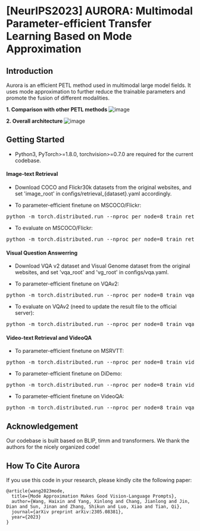 # [NeurIPS2023] AURORA: Multimodal Parameter-efficient Transfer Learning Based on Mode Approximation

## Introduction
Aurora is an efficient PETL method used in multimodal large model fields. It uses mode approximation to further reduce the trainable parameters and promote the fusion of different modalities.

**1. Comparison with other PETL methods**
![image](https://github.com/xinlong-yang/Aurora/assets/73691354/33bbadb8-cdcc-4105-94fb-ee4fb6b77d00)

**2. Overall architecture**
![image](https://github.com/xinlong-yang/Aurora/assets/73691354/16ae4930-c44d-45c8-95e0-766bc60bb290)

## Getting Started

- Python3, PyTorch>=1.8.0, torchvision>=0.7.0 are required for the current codebase.

#### Image-text Retrieval
- Download COCO and Flickr30k datasets from the original websites, and set 'image_root' in configs/retrieval_{dataset}.yaml accordingly.

- To parameter-efficient finetune on MSCOCO/Flickr:
<pre>python -m torch.distributed.run --nproc_per_node=8 train_retrieval.py --config ./configs/retrieval_{coco, flickr}.yaml --output_dir output/{coco, flickr} </pre> 
- To evaluate on MSCOCO/Flickr:
<pre>python -m torch.distributed.run --nproc_per_node=8 train_retrieval.py --config ./configs/retrieval_{coco, flickr}.yaml --output_dir output/{coco, flickr} --evaluate </pre> 

#### Visual Question Answerring
- Download VQA v2 dataset and Visual Genome dataset from the original websites, and set 'vqa_root' and 'vg_root' in configs/vqa.yaml.

- To parameter-efficient finetune on VQAv2:
<pre>python -m torch.distributed.run --nproc_per_node=8 train_vqa.py --config ./configs/vqa.yaml --output_dir $static_dir</pre> 
- To evaluate on VQAv2 (need to update the result file to the official server):
<pre>python -m torch.distributed.run --nproc_per_node=8 train_vqa.py --config ./configs/vqa.yaml --output_dir $static_dir --evaluate </pre> 

#### Video-text Retrieval and VideoQA
- To parameter-efficient finetune on MSRVTT:
<pre>python -m torch.distributed.run --nproc_per_node=8 train_video_retrieval.py --config ./configs/retrieval_msrvtt.yaml --output_dir $static_dir</pre> 
- To parameter-efficient finetune on DiDemo:
<pre>python -m torch.distributed.run --nproc_per_node=8 train_video_retrieval.py --config ./configs/retrieval_didemo.yaml --output_dir $static_dir</pre> 
- To parameter-efficient finetune on VideoQA:
<pre>python -m torch.distributed.run --nproc_per_node=8 train_vqa.py --config ./configs/videoqa.yaml --output_dir $static_dir</pre> 

## Acknowledgement
Our codebase is built based on BLIP, timm and transformers. We thank the authors for the nicely organized code!

## How To Cite Aurora
If you use this code in your research, please kindly cite the following paper:
```
@article{wang2023mode,
  title={Mode Approximation Makes Good Vision-Language Prompts},
  author={Wang, Haixin and Yang, Xinlong and Chang, Jianlong and Jin, Dian and Sun, Jinan and Zhang, Shikun and Luo, Xiao and Tian, Qi},
  journal={arXiv preprint arXiv:2305.08381},
  year={2023}
}
```
